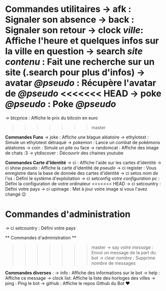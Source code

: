 **Commandes utilitaires**
-> afk : Signaler son absence
-> back : Signaler son retour
-> clock _ville_: Affiche l'heure et quelques infos sur la ville en question
-> search _site_ _contenu_ : Fait une recherche sur un site (.search pour plus d'infos)
-> avatar _@pseudo_ : Récupère l'avatar de _@pseudo_
<<<<<<< HEAD
-> poke _@pseudo_ : Poke _@pseudo_
=======
-> btcprice : Affiche le prix du bitcoin en euro
>>>>>>> master

**Commandes Funs**
-> joke : Affiche une blague aléatoire
-> ethylotest : Simule un ethylotest détraqué
-> pokemon : Lance un combat de pokémons aléatoires
-> coin : Simule un pile ou face
-> randomcat : Affiche des image de chats :3
-> ytdiscover : Découvrir des chaines youtube

**Commandes Carte d'Identité**
-> ci : Affiche l'aide sur les cartes d'identité
-> ci show _pseudo_ : Affiche la carte d'identité de _pseudo_
-> ci register : Vous enregistre dans la base de donnée des cartes d'identité
-> ci setos _nom de l'os_ : Défini le système d'exploitation
-> ci setconfig _votre configuration pc_ : Défini la configuration de votre ordinateur
<<<<<<< HEAD
-> ci setcountry : Défini votre pays 
-> ci upimage : Met à jour votre image si vous l'avez changé :wink:

**Commandes d'administration**
=======
-> ci setcountry : Défini votre pays

** Commandes d'administration **
>>>>>>> master
-> say _votre message_ : Envoi un message de la part du bot
-> clear _nombre_ : Supprime _nombre_ de messages

**Commandes diverses** :
-> info : Affiche des informations sur le bot
-> help : Affiche ce message
-> clock list: Affiche la liste des horloges des villes
-> ping : Ping le bot
-> github : Affiche le repos Github du Bot :heart:
